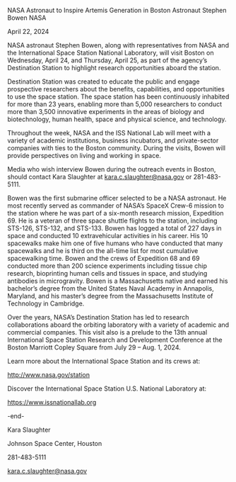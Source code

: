 NASA Astronaut to Inspire Artemis Generation in Boston 
 Astronaut Stephen Bowen NASA

April 22, 2024

NASA astronaut Stephen Bowen, along with representatives from NASA and the International Space Station National Laboratory, will visit Boston on Wednesday, April 24, and Thursday, April 25, as part of the agency’s Destination Station to highlight research opportunities aboard the station.

Destination Station was created to educate the public and engage prospective researchers about the benefits, capabilities, and opportunities to use the space station. The space station has been continuously inhabited for more than 23 years, enabling more than 5,000 researchers to conduct more than 3,500 innovative experiments in the areas of biology and biotechnology, human health, space and physical science, and technology.

Throughout the week, NASA and the ISS National Lab will meet with a variety of academic institutions, business incubators, and private-sector companies with ties to the Boston community. During the visits, Bowen will provide perspectives on living and working in space.

Media who wish interview Bowen during the outreach events in Boston, should contact Kara Slaughter at kara.c.slaughter@nasa.gov or 281-483-5111.

Bowen was the first submarine officer selected to be a NASA astronaut. He most recently served as commander of NASA’s SpaceX Crew-6 mission to the station where he was part of a six-month research mission, Expedition 69. He is a veteran of three space shuttle flights to the station, including STS-126, STS-132, and STS-133. Bowen has logged a total of 227 days in space and conducted 10 extravehicular activities in his career. His 10 spacewalks make him one of five humans who have conducted that many spacewalks and he is third on the all-time list for most cumulative spacewalking time. Bowen and the crews of Expedition 68 and 69 conducted more than 200 science experiments including tissue chip research, bioprinting human cells and tissues in space, and studying antibodies in microgravity. Bowen is a Massachusetts native and earned his bachelor’s degree from the United States Naval Academy in Annapolis, Maryland, and his master’s degree from the Massachusetts Institute of Technology in Cambridge.

Over the years, NASA’s Destination Station has led to research collaborations aboard the orbiting laboratory with a variety of academic and commercial companies. This visit also is a prelude to the 13th annual International Space Station Research and Development Conference at the Boston Marriott Copley Square from July 29 – Aug. 1, 2024.

Learn more about the International Space Station and its crews at:

http://www.nasa.gov/station

Discover the International Space Station U.S. National Laboratory at:

https://www.issnationallab.org

-end-

Kara Slaughter

Johnson Space Center, Houston

281-483-5111

kara.c.slaughter@nasa.gov